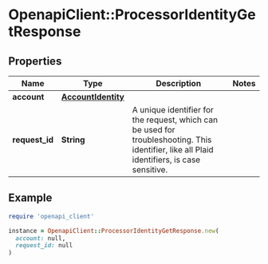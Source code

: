# OpenapiClient::ProcessorIdentityGetResponse

## Properties

| Name | Type | Description | Notes |
| ---- | ---- | ----------- | ----- |
| **account** | [**AccountIdentity**](AccountIdentity.md) |  |  |
| **request_id** | **String** | A unique identifier for the request, which can be used for troubleshooting. This identifier, like all Plaid identifiers, is case sensitive. |  |

## Example

```ruby
require 'openapi_client'

instance = OpenapiClient::ProcessorIdentityGetResponse.new(
  account: null,
  request_id: null
)
```

